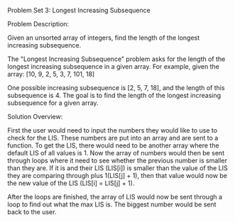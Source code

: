 Problem Set 3: Longest Increasing Subsequence

Problem Description:

Given an unsorted array of integers, find the length of the longest increasing subsequence.

The "Longest Increasing Subsequence" problem asks for the length of the longest increasing
subsequence in a given array. For example, given the array: [10, 9, 2, 5, 3, 7, 101, 18]

One possible increasing subsequence is [2, 5, 7, 18], and the length of this subsequence is 4. The goal
is to find the length of the longest increasing subsequence for a given array.

Solution Overview:

First the user would need to input the numbers they would like to use to check for the LIS. These numbers are put into an array and are sent to a function. To get the LIS, there would need to be another array where the default LIS of all values is 1. Now the array of numbers would then be sent through loops where it need to see whether the previous number is smaller than they are. If it is and their LIS (LIS[i]) is smaller than the value of the LIS they are comparing through plus 1(LIS[j] + 1), then that value would now be the new value of the LIS (LIS[i] = LIS[j] + 1). 

After the loops are finished, the array of LIS would now be sent through a loop to find out what the max LIS is. The biggest number would be sent back to the user.